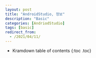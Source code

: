 ```yaml
---
layout: post
title: "AndroidStudio, 정보"
description: "Basic"
categories: [AndriodStudio]
tags: [basic]
redirect_from:
  - /2021/04/11/
---
```


* Kramdown table of contents
{:toc .toc}

